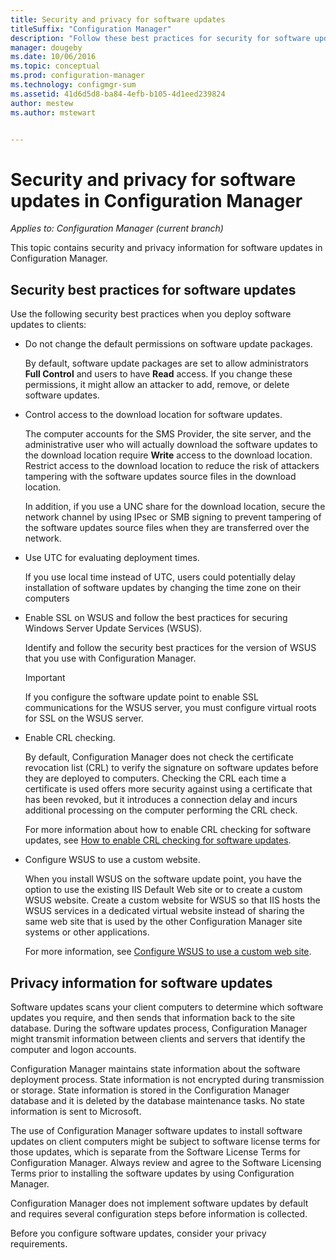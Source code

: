 ```yaml
---
title: Security and privacy for software updates
titleSuffix: "Configuration Manager"
description: "Follow these best practices for security for software updates and learn about how Configuration Manager handles privacy information."
manager: dougeby
ms.date: 10/06/2016
ms.topic: conceptual
ms.prod: configuration-manager
ms.technology: configmgr-sum
ms.assetid: 41d6d5d8-ba84-4efb-b105-4d1eed239824
author: mestew
ms.author: mstewart


---
```

# Security and privacy for software updates in Configuration Manager

*Applies to: Configuration Manager (current branch)*

This topic contains security and privacy information for software updates in Configuration Manager.  

##  <a name="BKMK_Security_HardwareInventory"></a> Security best practices for software updates  
 Use the following security best practices when you deploy software updates to clients:  

-   Do not change the default permissions on software update packages.  

     By default, software update packages are set to allow administrators **Full Control** and users to have **Read** access. If you change these permissions, it might allow an attacker to add, remove, or delete software updates.  

-   Control access to the download location for software updates.  

     The computer accounts for the SMS Provider, the site server, and the administrative user who will actually download the software updates to the download location require **Write** access to the download location. Restrict access to the download location to reduce the risk of attackers tampering with the software updates source files in the download location.  

     In addition, if you use a UNC share for the download location, secure the network channel by using IPsec or SMB signing to prevent tampering of the software updates source files when they are transferred over the network.  

-   Use UTC for evaluating deployment times.  

     If you use local time instead of UTC, users could potentially delay installation of software updates by changing the time zone on their computers  

-   Enable SSL on WSUS and follow the best practices for securing Windows Server Update Services (WSUS).  

     Identify and follow the security best practices for the version of WSUS that you use with Configuration Manager.  

    > [!IMPORTANT]  
    >  If you configure the software update point to enable SSL communications for the WSUS server, you must configure virtual roots for SSL on the WSUS server.  

-   Enable CRL checking.  

     By default, Configuration Manager does not check the certificate revocation list (CRL) to verify the signature on software updates before they are deployed to computers. Checking the CRL each time a certificate is used offers more security against using a certificate that has been revoked, but it introduces a connection delay and incurs additional processing on the computer performing the CRL check.  

     For more information about how to enable CRL checking for software updates, see [How to enable CRL checking for software updates](../get-started/manage-settings-for-software-updates.md#crl-checking-for-software-updates).  

-   Configure WSUS to use a custom website.  

     When you install WSUS on the software update point, you have the option to use the existing IIS Default Web site or to create a custom WSUS website. Create a custom website for WSUS so that IIS hosts the WSUS services in a dedicated virtual website instead of sharing the same web site that is used by the other Configuration Manager site systems or other applications.  

     For more information, see [Configure WSUS to use a custom web site](plan-for-software-updates.md#BKMK_CustomWebSite).  

##  <a name="BKMK_Privacy_HardwareInventory"></a> Privacy information for software updates  
 Software updates scans your client computers to determine which software updates you require, and then sends that information back to the site database. During the software updates process, Configuration Manager might transmit information between clients and servers that identify the computer and logon accounts.  

 Configuration Manager maintains state information about the software deployment process. State information is not encrypted during transmission or storage. State information is stored in the Configuration Manager database and it is deleted by the database maintenance tasks. No state information is sent to Microsoft.  

 The use of Configuration Manager software updates to install software updates on client computers might be subject to software license terms for those updates, which is separate from the Software License Terms for Configuration Manager. Always review and agree to the Software Licensing Terms prior to installing the software updates by using Configuration Manager.  

 Configuration Manager does not implement software updates by default and requires several configuration steps before information is collected.  

 Before you configure software updates, consider your privacy requirements.  
